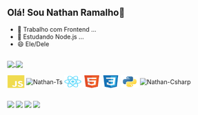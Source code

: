 ## Olá! Sou Nathan Ramalho👋

- 🔭 Trabalho com Frontend ...
- 🌱 Estudando Node.js ...
- 😄 Ele/Dele

##
<div display="flex">
  <a href="https://github.com/Ramalho-nathan/github-readme-stats">
  <img height=200 align="center" src="https://github-readme-stats.vercel.app/api?username=Ramalho-nathan&theme=dark&rank_icon=github" />
</a>
<a href="https://github.com/Ramalho-nathan/convoychat">
  <img height=200 align="center" src="https://github-readme-stats.vercel.app/api/top-langs?username=Ramalho-nathan&layout=compact&langs_count=8&card_width=320&theme=dark" />
</a>
</div>

<div style="display: inline_block"><br>
  <img align="center" alt="Nathan-Js" height="30" width="40" src="https://raw.githubusercontent.com/devicons/devicon/master/icons/javascript/javascript-plain.svg">
  <img align="center" alt="Nathan-Ts" height="30" width="40" src="https://cdn.jsdelivr.net/gh/devicons/devicon@latest/icons/mysql/mysql-original-wordmark.svg">
  <img align="center" alt="Nathan-React" height="30" width="40" src="https://raw.githubusercontent.com/devicons/devicon/master/icons/react/react-original.svg">
  <img align="center" alt="Nathan-HTML" height="30" width="40" src="https://raw.githubusercontent.com/devicons/devicon/master/icons/html5/html5-original.svg">
  <img align="center" alt="Nathan-CSS" height="30" width="40" src="https://raw.githubusercontent.com/devicons/devicon/master/icons/css3/css3-original.svg">
  <img align="center" alt="Nathan-Python" height="30" width="40" src="https://raw.githubusercontent.com/devicons/devicon/master/icons/python/python-original.svg">
  <img align="center" alt="Nathan-Csharp" height="30" width="40" src="https://cdn.jsdelivr.net/gh/devicons/devicon@latest/icons/nodejs/nodejs-original-wordmark.svg">
</div>

  ##
 
<div> 
  <a href="https://instagram.com/ramalhonathan" target="_blank"><img src="https://img.shields.io/badge/-Instagram-%23E4405F?style=for-the-badge&logo=instagram&logoColor=white" target="_blank"></a>
  <a href="https://discord.gg/ramalhonathan" target="_blank"><img src="https://img.shields.io/badge/Discord-7289DA?style=for-the-badge&logo=discord&logoColor=white" target="_blank"></a> 
  <a href = "mailto:nathanramalhodev@gmail.com"><img src="https://img.shields.io/badge/-Gmail-%23333?style=for-the-badge&logo=gmail&logoColor=white" target="_blank"></a>
  <a href="www.linkedin.com/in/nathan-ramalho-314855141" target="_blank"><img src="https://img.shields.io/badge/-LinkedIn-%230077B5?style=for-the-badge&logo=linkedin&logoColor=white" target="_blank"></a> 
  
</div>
